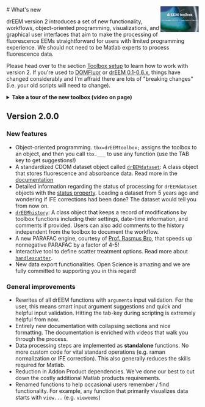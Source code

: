 <img src="top right corner logo.png" width="100" height="auto" align="right"/>
# What's new

drEEM version 2 introduces a set of new functionality, workflows, object-oriented programming, visualizations, and graphical user interfaces that aim to make the processing of fluorescence EEMs straightforward for users with limited programming experience. We should not need to be Matlab experts to process fluorescence data.

Please head over to the section [Toolbox setup](dreem_workflow.html) to learn how to work with version 2. If you're used to [DOMFluor](https://doi.org/10.4319/lom.2008.6.572b) or [drEEM 0.1-0.6.x](https://doi.org/10.1039/C3AY41160E), things have changed considerably and I'm affraid there are lots of "breaking changes" (i.e. your old scripts will need to change).

<details>
<summary><b>Take a tour of the new toolbox (video on page)</b>
</summary>

<p align="center">
<div class="responsive-iframe-container">
 <iframe width="80%" height="400" allowfullscreen="true"
src="https://www.youtube.com/embed/N_M8hMbKJFA?autoplay=0&mute=1&hl=en&cc_lang_pref=en&cc_load_policy=1" frameborder="0" allow="accelerometer; clipboard-write; encrypted-media; gyroscope; picture-in-picture" allowfullscreen></iframe>
</iframe>
</p>

</details>

## Version 2.0.0


### New features

* Object-oriented programming. `tbx=drEEMtoolbox;` assigns the toolbox to an object, and then you call `tbx.___` to use any function (use the TAB key to get suggestions!)
* A standardized CDOM dataset object called [`drEEMdataset`](dreemdataset.html): A class object that stores fluorescence and absorbance data. Read more in the [documentation](dreemdataset.html)
* Detailed information regarding the status of processing for `drEEMdataset` objects with the  [status property](dreemdataset.html). Loading a dataset from 5 years ago and wondering if IFE corrections had been done? The dataset would tell you from now on.
* [`drEEMhistory`](drEEMhistory.html): A class object that keeps a record of modifications by toolbox functions including their settings, date-time information, and comments if provided. Users can also add comments to the history independent from the toolbox to document the workflow.
* A new PARAFAC engine, courtesy of [Prof. Rasmus Bro](https://scholar.google.com/citations?user=gW_FGdQAAAAJ), that speeds up nonnegative PARAFAC by a factor of 4-5!
* Interactive tool to define scatter treatment options. Read more about [`handlescatter`](handlescatter.html).
* New data export functionalities. Open Science is amazing and we are fully committed to supporting you in this regard!

### General improvements

* Rewrites of all drEEM functions with `arguments` input validation. For the user, this means smart input argument suggestions and quick and helpful input validation. Hitting the tab-key during scripting is extremely helpful from now.
* Entirely new documentation with collapsing sections and nice formatting. The documentation is enriched with videos that walk you through the process.
* Data processing steps are implemented as **standalone** functions. No more custom code for vital standard operations (e.g. raman normalization or IFE correction). This also generally reduces the skills required for Matlab.
* Reduction in Addon Product dependencies. We've done our best to cut down the costly additional Matlab products requirements.
* Renamed functions to help occasional users remember / find functionality. For example, any function that primarily visualizes data starts with `view...` (e.g. `vieweems`)